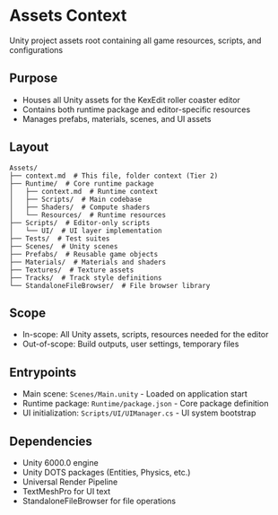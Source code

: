 # Assets Context

Unity project assets root containing all game resources, scripts, and configurations

## Purpose

- Houses all Unity assets for the KexEdit roller coaster editor
- Contains both runtime package and editor-specific resources
- Manages prefabs, materials, scenes, and UI assets

## Layout

```
Assets/
├── context.md  # This file, folder context (Tier 2)
├── Runtime/  # Core runtime package
│   ├── context.md  # Runtime context
│   ├── Scripts/  # Main codebase
│   ├── Shaders/  # Compute shaders
│   └── Resources/  # Runtime resources
├── Scripts/  # Editor-only scripts
│   └── UI/  # UI layer implementation
├── Tests/  # Test suites
├── Scenes/  # Unity scenes
├── Prefabs/  # Reusable game objects
├── Materials/  # Materials and shaders
├── Textures/  # Texture assets
├── Tracks/  # Track style definitions
└── StandaloneFileBrowser/  # File browser library
```

## Scope

- In-scope: All Unity assets, scripts, resources needed for the editor
- Out-of-scope: Build outputs, user settings, temporary files

## Entrypoints

- Main scene: `Scenes/Main.unity` - Loaded on application start
- Runtime package: `Runtime/package.json` - Core package definition
- UI initialization: `Scripts/UI/UIManager.cs` - UI system bootstrap

## Dependencies

- Unity 6000.0 engine
- Unity DOTS packages (Entities, Physics, etc.)
- Universal Render Pipeline
- TextMeshPro for UI text
- StandaloneFileBrowser for file operations